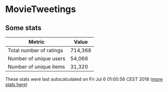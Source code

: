 # MovieTweetings
## Some stats

Metric | Value
--- | ---
Total number of ratings                 | 714,368
Number of unique users                  | 54,066
Number of unique items                  | 31,320
These stats were last autocalculated on Fri Jul 6 01:00:56 CEST 2018  ([more stats here](./stats.md))

